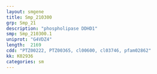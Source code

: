 ```yaml
---
layout: smgene
title: Smp_210300
grp: Smp_21
description: "phospholipase DDHD1"
smp: Smp_210300.1
uniprot: "G4VDZ4"
length:  2169
cdd: "PTZ00222, PTZ00365, cl00600, cl03746, pfam02862"
kk: K02936
categories: sm
---
```

